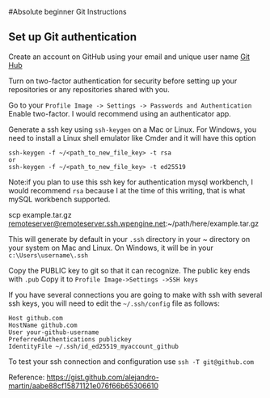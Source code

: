 #Absolute beginner Git Instructions

## Set up Git authentication

Create an account on GitHub using your email and unique user name [Git Hub](https://github.com)

Turn on two-factor authentication for security before setting up your repositories or any repositories
shared with you.

Go to your `Profile Image -> Settings -> Passwords and Authentication`
Enable two-factor.  I would recommend using an authenticator app.


Generate a ssh key using `ssh-keygen` on a Mac or Linux.  For Windows, you need to install a Linux shell emulator like Cmder and it will have this option
```
ssh-keygen -f ~/<path_to_new_file_key> -t rsa
or
ssh-keygen -f ~/<path_to_new_file_key> -t ed25519
```
Note:if you plan to use this ssh key for authentication mysql workbench, I would recommend
`rsa` because I at the time of this writing, that is what mySQL workbench supported.

scp example.tar.gz remoteserver@remoteserver.ssh.wpengine.net:~/path/here/example.tar.gz

This will generate by default in your `.ssh` directory in your ~ directory on your system on Mac and Linux. 
On Windows, it will be in your `c:\Users\username\.ssh`

Copy the PUBLIC key to git so that it can recognize.  The public key ends with `.pub` 
Copy it to `Profile Image->Settings ->SSH keys`

If you have several connections you are going to make with ssh with several ssh keys, you will need to edit the `~/.ssh/config` file as follows:

```
Host github.com
HostName github.com
User your-github-username
PreferredAuthentications publickey
IdentityFile ~/.ssh/id_ed25519_myaccount_github
```
To test your ssh connection and configuration
use
`ssh -T git@github.com`

Reference: https://gist.github.com/alejandro-martin/aabe88cf15871121e076f66b65306610

